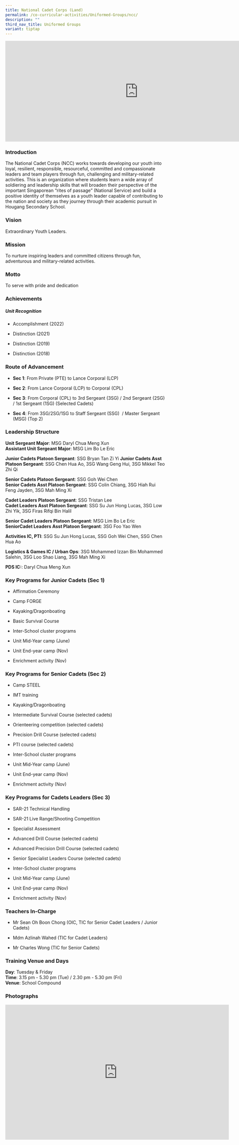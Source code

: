 ```yaml
---
title: National Cadet Corps (Land)
permalink: /co-curricular-activities/Uniformed-Groups/ncc/
description: ""
third_nav_title: Uniformed Groups
variant: tiptap
---
```

<div class="iframe-wrapper"><iframe height="315" width="830" allowfullscreen="true" frameborder="0" src="https://www.youtube.com/embed/as4QGU0bwRE"></iframe></div><h3>Introduction</h3><p>The National Cadet Corps (NCC) works towards developing our youth into loyal, resilient, responsible, resourceful, committed and compassionate leaders and team players through fun, challenging and military-related activities. This is an organization where students learn a wide array of soldiering and leadership skills that will broaden their perspective of the important Singaporean “rites of passage” (National Service) and build a positive identity of themselves as a youth leader capable of contributing to the nation and society as they journey through their academic pursuit in Hougang Secondary School.&nbsp;&nbsp;</p><h3>Vision</h3><p>Extraordinary Youth Leaders.</p><h3>Mission</h3><p>To nurture inspiring leaders and committed citizens through fun, adventurous and military-related activities.</p><h3>Motto</h3><p>To serve with pride and dedication</p><h3>Achievements</h3><h5><strong>Unit Recognition</strong></h5><ul data-tight="true" class="tight"><li><p>Accomplishment (2022)</p></li><li><p>Distinction (2021)</p></li><li><p>Distinction (2019)</p></li><li><p>Distinction (2018)</p></li></ul><h3>Route of Advancement</h3><ul data-tight="true" class="tight"><li><p><strong>Sec 1</strong>: From Private (PTE) to Lance Corporal (LCP)</p></li><li><p><strong>Sec 2</strong>: From Lance Corporal (LCP) to Corporal (CPL)</p></li><li><p><strong>Sec 3</strong>: From Corporal (CPL) to 3rd Sergeant (3SG) / 2nd Sergeant (2SG) / 1st Sergeant (1SG) (Selected Cadets)&nbsp;</p></li><li><p><strong>Sec 4</strong>: From 3SG/2SG/1SG to Staff Sergeant (SSG)&nbsp; / Master Sergeant (MSG) (Top 2)&nbsp; &nbsp;&nbsp;</p></li></ul><h3>Leadership Structure</h3><p><strong>Unit Sergeant Major</strong>: MSG Daryl Chua Meng Xun<br><strong>Assistant Unit Sergeant Major</strong>: MSG Lim Bo Le Eric</p><p><strong>Junior Cadets Platoon Sergeant</strong>: SSG Bryan Tan Zi Yi <strong>Junior Cadets Asst Platoon Sergeant</strong>: SSG Chen Hua Ao, 3SG Wang Geng Hui, 3SG Mikkel Teo Zhi Qi</p><p><strong>Senior Cadets Platoon Sergeant</strong>: SSG Goh Wei Chen<br><strong>Senior Cadets Asst Platoon Sergeant</strong>: SSG Colin Chiang, 3SG Hiah Rui Feng Jayden, 3SG Mah Ming Xi</p><p><strong>Cadet Leaders Platoon Sergeant</strong>: SSG Tristan Lee<br><strong>Cadet Leaders Asst Platoon Sergeant</strong>: SSG Su Jun Hong Lucas, 3SG Low Zhi Yik, 3SG Firas Rifqi Bin Halil</p><p><strong>Senior Cadet Leaders Platoon Sergeant</strong>: MSG Lim Bo Le Eric<br><strong>SeniorCadet Leaders Asst Platoon Sergeant</strong>: 3SG Foo Yao Wen</p><p><strong>Activities IC, PTI</strong>: SSG Su Jun Hong Lucas, SSG Goh Wei Chen, SSG Chen Hua Ao</p><p><strong>Logistics &amp; Games IC / Urban Ops</strong>: 3SG Mohammed Izzan Bin Mohammed Salehin, 3SG Loo Shao Liang, 3SG Mah Ming Xi</p><p><strong>PDS IC:</strong>: Daryl Chua Meng Xun</p><h3>Key Programs for Junior Cadets (Sec 1)</h3><ul data-tight="true" class="tight"><li><p>Affirmation Ceremony&nbsp;</p></li><li><p>Camp FORGE&nbsp;</p></li><li><p>Kayaking/Dragonboating&nbsp;</p></li><li><p>Basic Survival Course&nbsp;</p></li><li><p>Inter-School cluster programs&nbsp;</p></li><li><p>Unit Mid-Year camp (June)&nbsp;</p></li><li><p>Unit End-year camp (Nov)&nbsp;</p></li><li><p>Enrichment activity (Nov)</p></li></ul><h3>Key Programs for Senior Cadets (Sec 2)</h3><ul data-tight="true" class="tight"><li><p>Camp STEEL</p></li><li><p>IMT training</p></li><li><p>Kayaking/Dragonboating</p></li><li><p>Intermediate Survival Course (selected cadets)</p></li><li><p>Orienteering competition (selected cadets)</p></li><li><p>Precision Drill Course (selected cadets)</p></li><li><p>PTI course (selected cadets)</p></li><li><p>Inter-School cluster programs</p></li><li><p>Unit Mid-Year camp (June)</p></li><li><p>Unit End-year camp (Nov)</p></li><li><p>Enrichment activity (Nov)</p></li></ul><h3>Key Programs for Cadets Leaders (Sec 3)</h3><ul data-tight="true" class="tight"><li><p>SAR-21 Technical Handling&nbsp;</p></li><li><p>SAR-21 Live Range/Shooting Competition&nbsp;</p></li><li><p>Specialist Assessment&nbsp;</p></li><li><p>Advanced Drill Course (selected cadets)&nbsp;</p></li><li><p>Advanced Precision Drill Course (selected cadets)&nbsp;</p></li><li><p>Senior Specialist Leaders Course (selected cadets)&nbsp;</p></li><li><p>Inter-School cluster programs&nbsp;</p></li><li><p>Unit Mid-Year camp (June)&nbsp;</p></li><li><p>Unit End-year camp (Nov)&nbsp;</p></li><li><p>Enrichment activity (Nov)</p></li></ul><h3>Teachers In-Charge</h3><ul data-tight="true" class="tight"><li><p>Mr Sean Oh Boon Chong (OIC, TIC for Senior Cadet Leaders / Junior Cadets)</p></li><li><p>Mdm Azlinah Wahed (TIC for Cadet Leaders)</p></li><li><p>Mr Charles Wong (TIC for Senior Cadets)</p></li></ul><h3>Training Venue and Days</h3><p><strong>Day</strong>: Tuesday &amp; Friday<br><strong>Time</strong>: 3.15 pm - 5.30 pm (Tue) / 2.30 pm - 5.30 pm (Fri)<br><strong>Venue</strong>: School Compound</p><h3>Photographs</h3><div class="iframe-wrapper"><iframe height="422" width="700" allowfullscreen="true" frameborder="0" src="https://docs.google.com/presentation/d/e/2PACX-1vR4g2iEm8jd8NAZhC6_W70LRjC_kTUKbdHcFrNXfxHUtiVGyqBVkxQbOqzX_6V7hufs69qVWJ56xv7J/embed?start=false&amp;loop=false&amp;delayms=3000"></iframe></div><p></p>